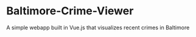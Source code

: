 # Baltimore-Crime-Viewer
A simple webapp built in Vue.js that visualizes recent crimes in Baltimore
